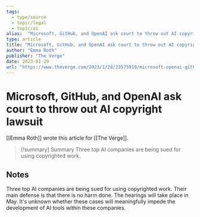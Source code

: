 ```yaml
---
tags:
  - type/source
  - topic/legal
  - topic/ai
alias:  "Microsoft, GitHub, and OpenAI ask court to throw out AI copyright lawsuit"
type: article
title: "Microsoft, GitHub, and OpenAI ask court to throw out AI copyright lawsuit"
author: "Emma Roth"
publisher: "The Verge"
date: 2023-01-29
url: "https://www.theverge.com/2023/1/28/23575919/microsoft-openai-github-dismiss-copilot-ai-copyright-lawsuit"
---
```

# Microsoft, GitHub, and OpenAI ask court to throw out AI copyright lawsuit
[[Emma Roth]] wrote this article for [[The Verge]].

> [!summary] Summary
> Three top AI companies are being sued for using copyrighted work.

## Notes
Three top AI companies are being sued for using copyrighted work. Their main defense is that there is no harm done. The hearings will take place in May. It's unknown whether these cases will meaningfully impede the development of AI tools within these companies.